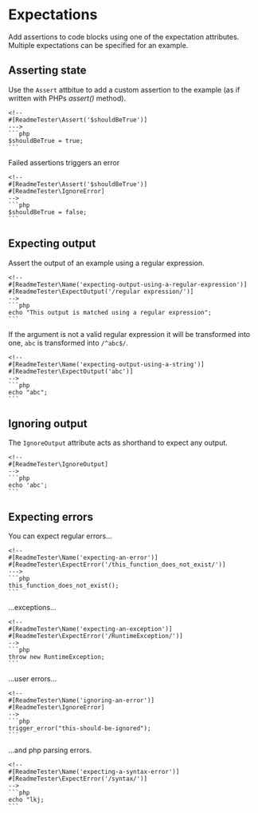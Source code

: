 # Expectations

Add assertions to code blocks using one of the expectation attributes.
Multiple expectations can be specified for an example.

## Asserting state

Use the `Assert` attbitue to add a custom assertion to the example
(as if written with PHPs *assert()* method).

    <!--
    #[ReadmeTester\Assert('$shouldBeTrue')]
    --->
    ```php
    $shouldBeTrue = true;
    ```

Failed assertions triggers an error

    <!--
    #[ReadmeTester\Assert('$shouldBeTrue')]
    #[ReadmeTester\IgnoreError]
    -->
    ```php
    $shouldBeTrue = false;
    ```

## Expecting output

Assert the output of an example using a regular expression.

    <!--
    #[ReadmeTester\Name('expecting-output-using-a-regular-expression')]
    #[ReadmeTester\ExpectOutput('/regular expression/')]
    -->
    ```php
    echo "This output is matched using a regular expression";
    ```

If the argument is not a valid regular expression it will be transformed into
one, `abc` is transformed into `/^abc$/`.

    <!--
    #[ReadmeTester\Name('expecting-output-using-a-string')]
    #[ReadmeTester\ExpectOutput('abc')]
    -->
    ```php
    echo "abc";
    ```

## Ignoring output

The `IgnoreOutput` attribute acts as shorthand to expect any output.

    <!--
    #[ReadmeTester\IgnoreOutput]
    -->
    ```php
    echo 'abc';
    ```

## Expecting errors

You can expect regular errors...

    <!--
    #[ReadmeTester\Name('expecting-an-error')]
    #[ReadmeTester\ExpectError('/this_function_does_not_exist/')]
    --->
    ```php
    this_function_does_not_exist();
    ```
...exceptions...

    <!--
    #[ReadmeTester\Name('expecting-an-exception')]
    #[ReadmeTester\ExpectError('/RuntimeException/')]
    -->
    ```php
    throw new RuntimeException;
    ```

...user errors...

    <!--
    #[ReadmeTester\Name('ignoring-an-error')]
    #[ReadmeTester\IgnoreError]
    -->
    ```php
    trigger_error("this-should-be-ignored");
    ```

...and php parsing errors.

    <!--
    #[ReadmeTester\Name('expecting-a-syntax-error')]
    #[ReadmeTester\ExpectError('/syntax/')]
    -->
    ```php
    echo "lkj;
    ```
